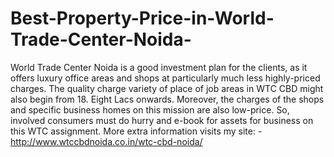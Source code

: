 # Best-Property-Price-in-World-Trade-Center-Noida-
World Trade Center Noida is a good investment plan for the clients, as it offers luxury office areas and shops at particularly much less highly-priced charges. The quality charge variety of place of job areas in WTC CBD might also begin from 18. Eight Lacs onwards. Moreover, the charges of the shops and specific business homes on this mission are also low-price. So, involved consumers must do hurry and e-book for assets for business on this WTC assignment. More extra information visits my site: - http://www.wtccbdnoida.co.in/wtc-cbd-noida/ 
